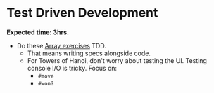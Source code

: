 # Test Driven Development

**Expected time: 3hrs.**

* Do these [Array exercises][array-exercises] TDD.
    * That means writing specs alongside code.
    * For Towers of Hanoi, don't worry about testing the UI. Testing
      console I/O is tricky. Focus on:
        * `#move`
        * `#won?`

[array-exercises]: tdd_array_exercises.md
[rspec-doc]: https://www.relishapp.com/rspec/rspec-mocks/docs/message-expectations
